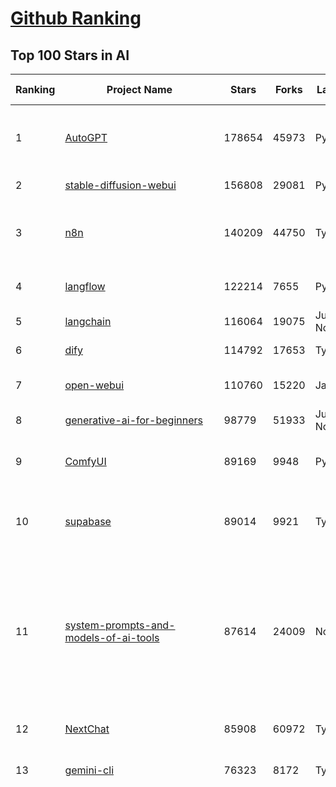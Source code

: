 [Github Ranking](../README.md)
==========

## Top 100 Stars in AI

| Ranking | Project Name | Stars | Forks | Language | Open Issues | Description | Last Commit |
| ------- | ------------ | ----- | ----- | -------- | ----------- | ----------- | ----------- |
| 1 | [AutoGPT](https://github.com/Significant-Gravitas/AutoGPT) | 178654 | 45973 | Python | 168 | AutoGPT is the vision of accessible AI for everyone, to use and to build on. Our mission is to provide the tools, so that you can focus on what matters. | 2025-09-24T03:19:27Z |
| 2 | [stable-diffusion-webui](https://github.com/AUTOMATIC1111/stable-diffusion-webui) | 156808 | 29081 | Python | 2368 | Stable Diffusion web UI | 2025-09-17T16:31:20Z |
| 3 | [n8n](https://github.com/n8n-io/n8n) | 140209 | 44750 | TypeScript | 710 | Fair-code workflow automation platform with native AI capabilities. Combine visual building with custom code, self-host or cloud, 400+ integrations. | 2025-09-23T22:21:33Z |
| 4 | [langflow](https://github.com/langflow-ai/langflow) | 122214 | 7655 | Python | 422 | Langflow is a powerful tool for building and deploying AI-powered agents and workflows. | 2025-09-24T00:46:00Z |
| 5 | [langchain](https://github.com/langchain-ai/langchain) | 116064 | 19075 | Jupyter Notebook | 135 | 🦜🔗 Build context-aware reasoning applications | 2025-09-23T22:19:18Z |
| 6 | [dify](https://github.com/langgenius/dify) | 114792 | 17653 | TypeScript | 472 | Production-ready platform for agentic workflow development. | 2025-09-24T02:45:24Z |
| 7 | [open-webui](https://github.com/open-webui/open-webui) | 110760 | 15220 | JavaScript | 223 | User-friendly AI Interface (Supports Ollama, OpenAI API, ...) | 2025-09-23T21:51:32Z |
| 8 | [generative-ai-for-beginners](https://github.com/microsoft/generative-ai-for-beginners) | 98779 | 51933 | Jupyter Notebook | 5 | 21 Lessons, Get Started Building with Generative AI  | 2025-09-22T03:10:49Z |
| 9 | [ComfyUI](https://github.com/comfyanonymous/ComfyUI) | 89169 | 9948 | Python | 2729 | The most powerful and modular diffusion model GUI, api and backend with a graph/nodes interface. | 2025-09-23T15:56:22Z |
| 10 | [supabase](https://github.com/supabase/supabase) | 89014 | 9921 | TypeScript | 222 | The Postgres development platform. Supabase gives you a dedicated Postgres database to build your web, mobile, and AI applications. | 2025-09-24T01:56:28Z |
| 11 | [system-prompts-and-models-of-ai-tools](https://github.com/x1xhlol/system-prompts-and-models-of-ai-tools) | 87614 | 24009 | None | 49 | FULL Augment Code, Claude Code, Cluely, CodeBuddy, Cursor, Devin AI, Junie, Kiro, Leap.new, Lovable, Manus Agent Tools, NotionAI, Orchids.app, Perplexity, Poke, Qoder, Replit, Same.dev, Trae, Traycer AI, VSCode Agent, Warp.dev, Windsurf, Xcode, Z.ai Code, dia & v0. (And other Open Sourced) System Prompts, Internal Tools & AI Models | 2025-09-17T21:18:22Z |
| 12 | [NextChat](https://github.com/ChatGPTNextWeb/NextChat) | 85908 | 60972 | TypeScript | 669 | ✨ Light and Fast AI Assistant. Support: Web \| iOS \| MacOS \| Android \|  Linux \| Windows | 2025-09-15T10:53:22Z |
| 13 | [gemini-cli](https://github.com/google-gemini/gemini-cli) | 76323 | 8172 | TypeScript | 1857 | An open-source AI agent that brings the power of Gemini directly into your terminal. | 2025-09-24T03:33:08Z |
| 14 | [funNLP](https://github.com/fighting41love/funNLP) | 76184 | 14999 | Python | 34 | 中英文敏感词、语言检测、中外手机/电话归属地/运营商查询、名字推断性别、手机号抽取、身份证抽取、邮箱抽取、中日文人名库、中文缩写库、拆字词典、词汇情感值、停用词、反动词表、暴恐词表、繁简体转换、英文模拟中文发音、汪峰歌词生成器、职业名称词库、同义词库、反义词库、否定词库、汽车品牌词库、汽车零件词库、连续英文切割、各种中文词向量、公司名字大全、古诗词库、IT词库、财经词库、成语词库、地名词库、历史名人词库、诗词词库、医学词库、饮食词库、法律词库、汽车词库、动物词库、中文聊天语料、中文谣言数据、百度中文问答数据集、句子相似度匹配算法集合、bert资源、文本生成&摘要相关工具、cocoNLP信息抽取工具、国内电话号码正则匹配、清华大学XLORE:中英文跨语言百科知识图谱、清华大学人工智能技术系列报告、自然语言生成、NLU太难了系列、自动对联数据及机器人、用户名黑名单列表、罪名法务名词及分类模型、微信公众号语料、cs224n深度学习自然语言处理课程、中文手写汉字识别、中文自然语言处理 语料/数据集、变量命名神器、分词语料库+代码、任务型对话英文数据集、ASR 语音数据集 + 基于深度学习的中文语音识别系统、笑声检测器、Microsoft多语言数字/单位/如日期时间识别包、中华新华字典数据库及api(包括常用歇后语、成语、词语和汉字)、文档图谱自动生成、SpaCy 中文模型、Common Voice语音识别数据集新版、神经网络关系抽取、基于bert的命名实体识别、关键词(Keyphrase)抽取包pke、基于医疗领域知识图谱的问答系统、基于依存句法与语义角色标注的事件三元组抽取、依存句法分析4万句高质量标注数据、cnocr：用来做中文OCR的Python3包、中文人物关系知识图谱项目、中文nlp竞赛项目及代码汇总、中文字符数据、speech-aligner: 从“人声语音”及其“语言文本”产生音素级别时间对齐标注的工具、AmpliGraph: 知识图谱表示学习(Python)库：知识图谱概念链接预测、Scattertext 文本可视化(python)、语言/知识表示工具：BERT & ERNIE、中文对比英文自然语言处理NLP的区别综述、Synonyms中文近义词工具包、HarvestText领域自适应文本挖掘工具（新词发现-情感分析-实体链接等）、word2word：(Python)方便易用的多语言词-词对集：62种语言/3,564个多语言对、语音识别语料生成工具：从具有音频/字幕的在线视频创建自动语音识别(ASR)语料库、构建医疗实体识别的模型（包含词典和语料标注）、单文档非监督的关键词抽取、Kashgari中使用gpt-2语言模型、开源的金融投资数据提取工具、文本自动摘要库TextTeaser: 仅支持英文、人民日报语料处理工具集、一些关于自然语言的基本模型、基于14W歌曲知识库的问答尝试--功能包括歌词接龙and已知歌词找歌曲以及歌曲歌手歌词三角关系的问答、基于Siamese bilstm模型的相似句子判定模型并提供训练数据集和测试数据集、用Transformer编解码模型实现的根据Hacker News文章标题自动生成评论、用BERT进行序列标记和文本分类的模板代码、LitBank：NLP数据集——支持自然语言处理和计算人文学科任务的100部带标记英文小说语料、百度开源的基准信息抽取系统、虚假新闻数据集、Facebook: LAMA语言模型分析，提供Transformer-XL/BERT/ELMo/GPT预训练语言模型的统一访问接口、CommonsenseQA：面向常识的英文QA挑战、中文知识图谱资料、数据及工具、各大公司内部里大牛分享的技术文档 PDF 或者 PPT、自然语言生成SQL语句（英文）、中文NLP数据增强（EDA）工具、英文NLP数据增强工具 、基于医药知识图谱的智能问答系统、京东商品知识图谱、基于mongodb存储的军事领域知识图谱问答项目、基于远监督的中文关系抽取、语音情感分析、中文ULMFiT-情感分析-文本分类-语料及模型、一个拍照做题程序、世界各国大规模人名库、一个利用有趣中文语料库 qingyun 训练出来的中文聊天机器人、中文聊天机器人seqGAN、省市区镇行政区划数据带拼音标注、教育行业新闻语料库包含自动文摘功能、开放了对话机器人-知识图谱-语义理解-自然语言处理工具及数据、中文知识图谱：基于百度百科中文页面-抽取三元组信息-构建中文知识图谱、masr: 中文语音识别-提供预训练模型-高识别率、Python音频数据增广库、中文全词覆盖BERT及两份阅读理解数据、ConvLab：开源多域端到端对话系统平台、中文自然语言处理数据集、基于最新版本rasa搭建的对话系统、基于TensorFlow和BERT的管道式实体及关系抽取、一个小型的证券知识图谱/知识库、复盘所有NLP比赛的TOP方案、OpenCLaP：多领域开源中文预训练语言模型仓库、UER：基于不同语料+编码器+目标任务的中文预训练模型仓库、中文自然语言处理向量合集、基于金融-司法领域(兼有闲聊性质)的聊天机器人、g2pC：基于上下文的汉语读音自动标记模块、Zincbase 知识图谱构建工具包、诗歌质量评价/细粒度情感诗歌语料库、快速转化「中文数字」和「阿拉伯数字」、百度知道问答语料库、基于知识图谱的问答系统、jieba_fast 加速版的jieba、正则表达式教程、中文阅读理解数据集、基于BERT等最新语言模型的抽取式摘要提取、Python利用深度学习进行文本摘要的综合指南、知识图谱深度学习相关资料整理、维基大规模平行文本语料、StanfordNLP 0.2.0：纯Python版自然语言处理包、NeuralNLP-NeuralClassifier：腾讯开源深度学习文本分类工具、端到端的封闭域对话系统、中文命名实体识别：NeuroNER vs. BertNER、新闻事件线索抽取、2019年百度的三元组抽取比赛：“科学空间队”源码、基于依存句法的开放域文本知识三元组抽取和知识库构建、中文的GPT2训练代码、ML-NLP - 机器学习(Machine Learning)NLP面试中常考到的知识点和代码实现、nlp4han:中文自然语言处理工具集(断句/分词/词性标注/组块/句法分析/语义分析/NER/N元语法/HMM/代词消解/情感分析/拼写检查、XLM：Facebook的跨语言预训练语言模型、用基于BERT的微调和特征提取方法来进行知识图谱百度百科人物词条属性抽取、中文自然语言处理相关的开放任务-数据集-当前最佳结果、CoupletAI - 基于CNN+Bi-LSTM+Attention 的自动对对联系统、抽象知识图谱、MiningZhiDaoQACorpus - 580万百度知道问答数据挖掘项目、brat rapid annotation tool: 序列标注工具、大规模中文知识图谱数据：1.4亿实体、数据增强在机器翻译及其他nlp任务中的应用及效果、allennlp阅读理解:支持多种数据和模型、PDF表格数据提取工具 、 Graphbrain：AI开源软件库和科研工具，目的是促进自动意义提取和文本理解以及知识的探索和推断、简历自动筛选系统、基于命名实体识别的简历自动摘要、中文语言理解测评基准，包括代表性的数据集&基准模型&语料库&排行榜、树洞 OCR 文字识别 、从包含表格的扫描图片中识别表格和文字、语声迁移、Python口语自然语言处理工具集(英文)、 similarity：相似度计算工具包，java编写、海量中文预训练ALBERT模型 、Transformers 2.0 、基于大规模音频数据集Audioset的音频增强 、Poplar：网页版自然语言标注工具、图片文字去除，可用于漫画翻译 、186种语言的数字叫法库、Amazon发布基于知识的人-人开放领域对话数据集 、中文文本纠错模块代码、繁简体转换 、 Python实现的多种文本可读性评价指标、类似于人名/地名/组织机构名的命名体识别数据集 、东南大学《知识图谱》研究生课程(资料)、. 英文拼写检查库 、 wwsearch是企业微信后台自研的全文检索引擎、CHAMELEON：深度学习新闻推荐系统元架构 、 8篇论文梳理BERT相关模型进展与反思、DocSearch：免费文档搜索引擎、 LIDA：轻量交互式对话标注工具 、aili - the fastest in-memory index in the East 东半球最快并发索引 、知识图谱车音工作项目、自然语言生成资源大全 、中日韩分词库mecab的Python接口库、中文文本摘要/关键词提取、汉字字符特征提取器 (featurizer)，提取汉字的特征（发音特征、字形特征）用做深度学习的特征、中文生成任务基准测评 、中文缩写数据集、中文任务基准测评 - 代表性的数据集-基准(预训练)模型-语料库-baseline-工具包-排行榜、PySS3：面向可解释AI的SS3文本分类器机器可视化工具 、中文NLP数据集列表、COPE - 格律诗编辑程序、doccano：基于网页的开源协同多语言文本标注工具 、PreNLP：自然语言预处理库、简单的简历解析器，用来从简历中提取关键信息、用于中文闲聊的GPT2模型：GPT2-chitchat、基于检索聊天机器人多轮响应选择相关资源列表(Leaderboards、Datasets、Papers)、(Colab)抽象文本摘要实现集锦(教程 、词语拼音数据、高效模糊搜索工具、NLP数据增广资源集、微软对话机器人框架 、 GitHub Typo Corpus：大规模GitHub多语言拼写错误/语法错误数据集、TextCluster：短文本聚类预处理模块 Short text cluster、面向语音识别的中文文本规范化、BLINK：最先进的实体链接库、BertPunc：基于BERT的最先进标点修复模型、Tokenizer：快速、可定制的文本词条化库、中文语言理解测评基准，包括代表性的数据集、基准(预训练)模型、语料库、排行榜、spaCy 医学文本挖掘与信息提取 、 NLP任务示例项目代码集、 python拼写检查库、chatbot-list - 行业内关于智能客服、聊天机器人的应用和架构、算法分享和介绍、语音质量评价指标(MOSNet, BSSEval, STOI, PESQ, SRMR)、 用138GB语料训练的法文RoBERTa预训练语言模型 、BERT-NER-Pytorch：三种不同模式的BERT中文NER实验、无道词典 - 有道词典的命令行版本，支持英汉互查和在线查询、2019年NLP亮点回顾、 Chinese medical dialogue data 中文医疗对话数据集 、最好的汉字数字(中文数字)-阿拉伯数字转换工具、 基于百科知识库的中文词语多词义/义项获取与特定句子词语语义消歧、awesome-nlp-sentiment-analysis - 情感分析、情绪原因识别、评价对象和评价词抽取、LineFlow：面向所有深度学习框架的NLP数据高效加载器、中文医学NLP公开资源整理 、MedQuAD：(英文)医学问答数据集、将自然语言数字串解析转换为整数和浮点数、Transfer Learning in Natural Language Processing (NLP) 、面向语音识别的中文/英文发音辞典、Tokenizers：注重性能与多功能性的最先进分词器、CLUENER 细粒度命名实体识别 Fine Grained Named Entity Recognition、 基于BERT的中文命名实体识别、中文谣言数据库、NLP数据集/基准任务大列表、nlp相关的一些论文及代码, 包括主题模型、词向量(Word Embedding)、命名实体识别(NER)、文本分类(Text Classificatin)、文本生成(Text Generation)、文本相似性(Text Similarity)计算等，涉及到各种与nlp相关的算法，基于keras和tensorflow 、Python文本挖掘/NLP实战示例、 Blackstone：面向非结构化法律文本的spaCy pipeline和NLP模型通过同义词替换实现文本“变脸” 、中文 预训练 ELECTREA 模型: 基于对抗学习 pretrain Chinese Model 、albert-chinese-ner - 用预训练语言模型ALBERT做中文NER 、基于GPT2的特定主题文本生成/文本增广、开源预训练语言模型合集、多语言句向量包、编码、标记和实现：一种可控高效的文本生成方法、 英文脏话大列表 、attnvis：GPT2、BERT等transformer语言模型注意力交互可视化、CoVoST：Facebook发布的多语种语音-文本翻译语料库，包括11种语言(法语、德语、荷兰语、俄语、西班牙语、意大利语、土耳其语、波斯语、瑞典语、蒙古语和中文)的语音、文字转录及英文译文、Jiagu自然语言处理工具 - 以BiLSTM等模型为基础，提供知识图谱关系抽取 中文分词 词性标注 命名实体识别 情感分析 新词发现 关键词 文本摘要 文本聚类等功能、用unet实现对文档表格的自动检测，表格重建、NLP事件提取文献资源列表 、 金融领域自然语言处理研究资源大列表、CLUEDatasetSearch - 中英文NLP数据集：搜索所有中文NLP数据集，附常用英文NLP数据集 、medical_NER - 中文医学知识图谱命名实体识别 、(哈佛)讲因果推理的免费书、知识图谱相关学习资料/数据集/工具资源大列表、Forte：灵活强大的自然语言处理pipeline工具集 、Python字符串相似性算法库、PyLaia：面向手写文档分析的深度学习工具包、TextFooler：针对文本分类/推理的对抗文本生成模块、Haystack：灵活、强大的可扩展问答(QA)框架、中文关键短语抽取工具 | 2024-05-10T07:38:24Z |
| 15 | [netdata](https://github.com/netdata/netdata) | 75989 | 6157 | C | 168 | The fastest path to AI-powered full stack observability, even for lean teams. | 2025-09-23T19:21:27Z |
| 16 | [Deep-Live-Cam](https://github.com/hacksider/Deep-Live-Cam) | 73265 | 10615 | Python | 72 | real time face swap and one-click video deepfake with only a single image | 2025-08-29T06:44:46Z |
| 17 | [LLMs-from-scratch](https://github.com/rasbt/LLMs-from-scratch) | 72479 | 10509 | Jupyter Notebook | 4 | Implement a ChatGPT-like LLM in PyTorch from scratch, step by step | 2025-09-23T01:31:55Z |
| 18 | [awesome-mcp-servers](https://github.com/punkpeye/awesome-mcp-servers) | 70989 | 5856 | None | 38 | A collection of MCP servers. | 2025-09-23T17:58:51Z |
| 19 | [browser-use](https://github.com/browser-use/browser-use) | 70382 | 8236 | Python | 110 | 🌐 Make websites accessible for AI agents. Automate tasks online with ease. | 2025-09-24T03:03:28Z |
| 20 | [awesome-llm-apps](https://github.com/Shubhamsaboo/awesome-llm-apps) | 69946 | 8896 | Python | 3 | Collection of awesome LLM apps with AI Agents and RAG using OpenAI, Anthropic, Gemini and opensource models. | 2025-09-15T05:12:31Z |
| 21 | [lobe-chat](https://github.com/lobehub/lobe-chat) | 65808 | 13631 | TypeScript | 925 | 🤯 Lobe Chat - an open-source, modern design AI chat framework. Supports multiple AI providers (OpenAI / Claude 4 / Gemini / DeepSeek / Ollama / Qwen), Knowledge Base (file upload / RAG ), one click install MCP Marketplace and Artifacts / Thinking. One-click FREE deployment of your private AI Agent application. | 2025-09-24T03:34:14Z |
| 22 | [AppFlowy](https://github.com/AppFlowy-IO/AppFlowy) | 65637 | 4568 | Dart | 962 | Bring projects, wikis, and teams together with AI. AppFlowy is the AI collaborative workspace where you achieve more without losing control of your data. The leading open source Notion alternative. | 2025-09-12T08:21:33Z |
| 23 | [ragflow](https://github.com/infiniflow/ragflow) | 65031 | 6795 | TypeScript | 2850 | RAGFlow is a leading open-source Retrieval-Augmented Generation (RAG) engine that fuses cutting-edge RAG with Agent capabilities to create a superior context layer for LLMs | 2025-09-24T03:12:08Z |
| 24 | [firecrawl](https://github.com/firecrawl/firecrawl) | 59236 | 4870 | TypeScript | 146 | The Web Data API for AI - Turn entire websites into LLM-ready markdown or structured data 🔥 | 2025-09-24T00:02:41Z |
| 25 | [LLaMA-Factory](https://github.com/hiyouga/LLaMA-Factory) | 59208 | 7239 | Python | 663 | Unified Efficient Fine-Tuning of 100+ LLMs & VLMs (ACL 2024) | 2025-09-22T03:48:26Z |
| 26 | [MetaGPT](https://github.com/FoundationAgents/MetaGPT) | 58634 | 7099 | Python | 11 | 🌟 The Multi-Agent Framework: First AI Software Company, Towards Natural Language Programming | 2025-06-30T11:45:55Z |
| 27 | [PaddleOCR](https://github.com/PaddlePaddle/PaddleOCR) | 55515 | 8721 | Python | 122 | Turn any PDF or image document into structured data for your AI. A powerful, lightweight OCR toolkit that bridges the gap between images/PDFs and LLMs. Supports 80+ languages. | 2025-09-23T07:04:19Z |
| 28 | [gpt-engineer](https://github.com/AntonOsika/gpt-engineer) | 54889 | 7300 | Python | 31 | CLI platform to experiment with codegen. Precursor to: https://lovable.dev | 2025-05-14T10:15:10Z |
| 29 | [ChatGPT](https://github.com/lencx/ChatGPT) | 54127 | 6160 | Rust | 848 | 🔮 ChatGPT Desktop Application (Mac, Windows and Linux) | 2024-08-29T17:58:11Z |
| 30 | [crawl4ai](https://github.com/unclecode/crawl4ai) | 53748 | 5348 | Python | 181 | 🚀🤖 Crawl4AI: Open-source LLM Friendly Web Crawler & Scraper. Don't be shy, join here: https://discord.gg/jP8KfhDhyN | 2025-09-22T11:09:25Z |
| 31 | [meilisearch](https://github.com/meilisearch/meilisearch) | 53324 | 2176 | Rust | 208 | A lightning-fast search engine API bringing AI-powered hybrid search to your sites and applications. | 2025-09-23T17:19:57Z |
| 32 | [OpenBB](https://github.com/OpenBB-finance/OpenBB) | 52457 | 4992 | Python | 36 | Financial data platform for analysts, quants and AI agents. | 2025-09-24T01:29:10Z |
| 33 | [autogen](https://github.com/microsoft/autogen) | 50103 | 7656 | Python | 403 | A programming framework for agentic AI | 2025-09-18T04:06:24Z |
| 34 | [anything-llm](https://github.com/Mintplex-Labs/anything-llm) | 49338 | 5122 | JavaScript | 265 | The all-in-one Desktop & Docker AI application with built-in RAG, AI agents, No-code agent builder, MCP compatibility,  and more. | 2025-09-24T03:11:54Z |
| 35 | [unsloth](https://github.com/unslothai/unsloth) | 46100 | 3763 | Python | 753 | Fine-tuning & Reinforcement Learning for LLMs. 🦥 Train OpenAI gpt-oss, DeepSeek-R1, Qwen3, Gemma 3, TTS 2x faster with 70% less VRAM. | 2025-09-24T01:33:52Z |
| 36 | [dbeaver](https://github.com/dbeaver/dbeaver) | 45504 | 3849 | Java | 3054 | Free universal database tool and SQL client | 2025-09-23T20:15:01Z |
| 37 | [text-generation-webui](https://github.com/oobabooga/text-generation-webui) | 45041 | 5788 | Python | 2587 | The definitive Web UI for local AI, with powerful features and easy setup. | 2025-09-22T20:59:23Z |
| 38 | [JeecgBoot](https://github.com/jeecgboot/JeecgBoot) | 43945 | 15575 | Java | 77 | 🔥AI低代码平台，助力企业快速实现低代码开发和构建AI应用！前后端分离架构 SpringBoot3，SpringCloud、Mybatis，Ant Design&Vue3、TS+vite！强大代码生成器实现前后端一键生成，无需手写代码! 引领AI低代码开发模式：AI生成→在线编码→代码生成→手工合并，解决Java项目80%重复工作，提升效率，节省成本，兼顾灵活性~ | 2025-09-24T03:18:40Z |
| 39 | [Flowise](https://github.com/FlowiseAI/Flowise) | 43883 | 22448 | TypeScript | 604 | Build AI Agents, Visually | 2025-09-23T14:52:00Z |
| 40 | [ClickHouse](https://github.com/ClickHouse/ClickHouse) | 43031 | 7668 | C++ | 4577 | ClickHouse® is a real-time analytics database management system | 2025-09-24T03:32:29Z |
| 41 | [airflow](https://github.com/apache/airflow) | 42532 | 15644 | Python | 1308 | Apache Airflow - A platform to programmatically author, schedule, and monitor workflows | 2025-09-24T03:05:10Z |
| 42 | [AI-For-Beginners](https://github.com/microsoft/AI-For-Beginners) | 42154 | 8170 | Jupyter Notebook | 21 | 12 Weeks, 24 Lessons, AI for All! | 2025-09-23T15:57:06Z |
| 43 | [GitHubDaily](https://github.com/GitHubDaily/GitHubDaily) | 42148 | 4275 | None | 422 | 坚持分享 GitHub 上高质量、有趣实用的开源技术教程、开发者工具、编程网站、技术资讯。A list cool, interesting projects of GitHub. | 2025-03-20T08:54:47Z |
| 44 | [kong](https://github.com/Kong/kong) | 41820 | 4989 | None | 60 | 🦍 The Cloud-Native Gateway for APIs & AI | 2025-09-18T17:24:15Z |
| 45 | [ailearning](https://github.com/apachecn/ailearning) | 41485 | 11587 | Python | 3 | AiLearning：数据分析+机器学习实战+线性代数+PyTorch+NLTK+TF2 | 2024-11-12T16:21:55Z |
| 46 | [ai-hedge-fund](https://github.com/virattt/ai-hedge-fund) | 41346 | 7270 | Python | 22 | An AI Hedge Fund Team | 2025-09-21T19:50:47Z |
| 47 | [ColossalAI](https://github.com/hpcaitech/ColossalAI) | 41166 | 4533 | Python | 430 | Making large AI models cheaper, faster and more accessible | 2025-09-23T02:49:44Z |
| 48 | [llm-app](https://github.com/pathwaycom/llm-app) | 40642 | 1085 | Jupyter Notebook | 4 | Ready-to-run cloud templates for RAG, AI pipelines, and enterprise search with live data. 🐳Docker-friendly.⚡Always in sync with Sharepoint, Google Drive, S3, Kafka, PostgreSQL, real-time data APIs, and more. | 2025-09-15T12:49:25Z |
| 49 | [mem0](https://github.com/mem0ai/mem0) | 40397 | 4258 | Python | 293 | Universal memory layer for AI Agents; Announcing OpenMemory MCP - local and secure memory management. | 2025-09-23T15:40:20Z |
| 50 | [MoneyPrinterTurbo](https://github.com/harry0703/MoneyPrinterTurbo) | 40046 | 5824 | Python | 184 | 利用AI大模型，一键生成高清短视频 Generate short videos with one click using AI LLM. | 2025-06-11T06:34:54Z |
| 51 | [upscayl](https://github.com/upscayl/upscayl) | 39892 | 1862 | TypeScript | 51 | 🆙 Upscayl - #1 Free and Open Source AI Image Upscaler for Linux, MacOS and Windows. | 2025-09-22T22:20:35Z |
| 52 | [docling](https://github.com/docling-project/docling) | 39513 | 2738 | Python | 579 | Get your documents ready for gen AI | 2025-09-23T18:32:03Z |
| 53 | [ai-agents-for-beginners](https://github.com/microsoft/ai-agents-for-beginners) | 39425 | 12842 | Jupyter Notebook | 10 | 12 Lessons to Get Started Building AI Agents | 2025-09-23T10:23:10Z |
| 54 | [chatgpt-on-wechat](https://github.com/zhayujie/chatgpt-on-wechat) | 39161 | 9439 | Python | 305 | 基于大模型搭建的聊天机器人，同时支持 微信公众号、企业微信应用、飞书、钉钉 等接入，可选择ChatGPT/Claude/DeepSeek/文心一言/讯飞星火/通义千问/ Gemini/GLM-4/Kimi/LinkAI，能处理文本、语音和图片，访问操作系统和互联网，支持基于自有知识库进行定制企业智能客服。 | 2025-08-08T02:47:49Z |
| 55 | [ray](https://github.com/ray-project/ray) | 39066 | 6819 | Python | 2763 | Ray is an AI compute engine. Ray consists of a core distributed runtime and a set of AI Libraries for accelerating ML workloads. | 2025-09-24T03:24:11Z |
| 56 | [quivr](https://github.com/QuivrHQ/quivr) | 38468 | 3677 | Python | 2 | Opiniated RAG for integrating GenAI in your apps 🧠   Focus on your product rather than the RAG. Easy integration in existing products with customisation!  Any LLM: GPT4, Groq, Llama. Any Vectorstore: PGVector, Faiss. Any Files. Anyway you want.  | 2025-07-09T12:55:23Z |
| 57 | [photoprism](https://github.com/photoprism/photoprism) | 38410 | 2152 | Go | 432 | AI-Powered Photos App for the Decentralized Web 🌈💎✨ | 2025-09-23T14:51:10Z |
| 58 | [crewAI](https://github.com/crewAIInc/crewAI) | 38403 | 5084 | Python | 50 | Framework for orchestrating role-playing, autonomous AI agents. By fostering collaborative intelligence, CrewAI empowers agents to work together seamlessly, tackling complex tasks. | 2025-09-23T22:03:56Z |
| 59 | [aider](https://github.com/Aider-AI/aider) | 37606 | 3503 | Python | 1030 | aider is AI pair programming in your terminal | 2025-09-05T14:09:23Z |
| 60 | [Open-Assistant](https://github.com/LAION-AI/Open-Assistant) | 37475 | 3299 | Python | 227 | OpenAssistant is a chat-based assistant that understands tasks, can interact with third-party systems, and retrieve information dynamically to do so. | 2024-08-17T01:55:35Z |
| 61 | [chatbox](https://github.com/chatboxai/chatbox) | 36742 | 3567 | TypeScript | 859 | User-friendly Desktop Client App for AI Models/LLMs (GPT, Claude, Gemini, Ollama...) | 2025-09-13T13:01:11Z |
| 62 | [MockingBird](https://github.com/babysor/MockingBird) | 36659 | 5261 | Python | 477 | 🚀AI拟声: 5秒内克隆您的声音并生成任意语音内容 Clone a voice in 5 seconds to generate arbitrary speech in real-time | 2024-11-15T05:00:29Z |
| 63 | [ToolJet](https://github.com/ToolJet/ToolJet) | 36610 | 4759 | JavaScript | 640 | ToolJet is the open-source foundation of ToolJet AI - the AI-native platform for building internal tools, dashboard, business applications, workflows and AI agents 🚀 | 2025-09-23T18:23:06Z |
| 64 | [google-research](https://github.com/google-research/google-research) | 36415 | 8187 | Jupyter Notebook | 1070 | Google Research | 2025-09-23T19:01:11Z |
| 65 | [mindsdb](https://github.com/mindsdb/mindsdb) | 36119 | 5796 | Python | 47 | AI Analytics Engine that can answer questions over large scale data. - The only MCP Server you'll ever need | 2025-09-23T14:45:33Z |
| 66 | [cursor-free-vip](https://github.com/yeongpin/cursor-free-vip) | 35711 | 4383 | Python | 587 | [Support 0.49.x]（Reset Cursor AI MachineID & Bypass Higher Token Limit） Cursor Ai ，自动重置机器ID ， 免费升级使用Pro功能: You've reached your trial request limit. / Too many free trial accounts used on this machine. Please upgrade to pro. We have this limit in place to prevent abuse. Please let us know if you believe this is a mistake. | 2025-09-16T03:47:39Z |
| 67 | [LocalAI](https://github.com/mudler/LocalAI) | 35456 | 2781 | Go | 321 | :robot: The free, Open Source alternative to OpenAI, Claude and others. Self-hosted and local-first. Drop-in replacement for OpenAI,  running on consumer-grade hardware. No GPU required. Runs gguf, transformers, diffusers and many more. Features: Generate Text, Audio, Video, Images, Voice Cloning, Distributed, P2P and decentralized inference | 2025-09-23T06:26:51Z |
| 68 | [AgentGPT](https://github.com/reworkd/AgentGPT) | 34966 | 9472 | TypeScript | 130 | 🤖 Assemble, configure, and deploy autonomous AI Agents in your browser. | 2025-04-29T01:19:32Z |
| 69 | [Folo](https://github.com/RSSNext/Folo) | 34318 | 1651 | TypeScript | 262 | 🧡 Follow everything in one place | 2025-09-24T03:34:44Z |
| 70 | [gold-miner](https://github.com/xitu/gold-miner) | 34262 | 5042 | None | 11 | 🥇掘金翻译计划，可能是世界最大最好的英译中技术社区，最懂读者和译者的翻译平台： | 2024-04-17T09:44:37Z |
| 71 | [awesome-cursorrules](https://github.com/PatrickJS/awesome-cursorrules) | 34087 | 2882 | MDX | 35 | 📄  Configuration files that enhance Cursor AI editor experience with custom rules and behaviors | 2025-09-19T21:35:25Z |
| 72 | [agno](https://github.com/agno-agi/agno) | 33802 | 4308 | Python | 86 | High-performance runtime for multi-agent systems. Build, run and manage secure multi-agent systems in your cloud. | 2025-09-23T20:08:56Z |
| 73 | [Fabric](https://github.com/danielmiessler/Fabric) | 33553 | 3432 | JavaScript | 37 | Fabric is an open-source framework for augmenting humans using AI. It provides a modular system for solving specific problems using a crowdsourced set of AI prompts that can be used anywhere. | 2025-09-21T23:10:12Z |
| 74 | [gpt-pilot](https://github.com/Pythagora-io/gpt-pilot) | 33375 | 3420 | Python | 237 | The first real AI developer | 2025-09-11T13:41:50Z |
| 75 | [ruoyi-vue-pro](https://github.com/YunaiV/ruoyi-vue-pro) | 33337 | 7182 | Java | 3 | 🔥 官方推荐 🔥 RuoYi-Vue 全新 Pro 版本，优化重构所有功能。基于 Spring Boot + MyBatis Plus + Vue & Element 实现的后台管理系统 + 微信小程序，支持 RBAC 动态权限、数据权限、SaaS 多租户、Flowable 工作流、三方登录、支付、短信、商城、CRM、ERP、AI 大模型等功能。你的 ⭐️ Star ⭐️，是作者生发的动力！ | 2025-08-31T11:51:42Z |
| 76 | [spaCy](https://github.com/explosion/spaCy) | 32519 | 4579 | Python | 171 | 💫 Industrial-strength Natural Language Processing (NLP) in Python | 2025-05-28T15:28:05Z |
| 77 | [chatbot-ui](https://github.com/mckaywrigley/chatbot-ui) | 32344 | 9321 | TypeScript | 178 | AI chat for any model. | 2024-08-03T00:38:07Z |
| 78 | [tabby](https://github.com/TabbyML/tabby) | 32136 | 1588 | Rust | 216 | Self-hosted AI coding assistant | 2025-09-23T11:22:17Z |
| 79 | [nacos](https://github.com/alibaba/nacos) | 32078 | 13143 | Java | 249 | an easy-to-use dynamic service discovery, configuration and service management platform for building AI cloud native applications. | 2025-09-23T07:46:45Z |
| 80 | [fairseq](https://github.com/facebookresearch/fairseq) | 31828 | 6604 | Python | 1193 | Facebook AI Research Sequence-to-Sequence Toolkit written in Python. | 2025-09-09T17:55:23Z |
| 81 | [netron](https://github.com/lutzroeder/netron) | 31443 | 3001 | JavaScript | 19 | Visualizer for neural network, deep learning and machine learning models | 2025-09-23T15:07:41Z |
| 82 | [cursor](https://github.com/cursor/cursor) | 31350 | 2054 | None | 2106 | The AI Code Editor | 2024-10-13T19:23:26Z |
| 83 | [context7](https://github.com/upstash/context7) | 31271 | 1559 | JavaScript | 66 | Context7 MCP Server -- Up-to-date code documentation for LLMs and AI code editors | 2025-09-22T09:54:37Z |
| 84 | [khoj](https://github.com/khoj-ai/khoj) | 31183 | 1815 | Python | 75 | Your AI second brain. Self-hostable. Get answers from the web or your docs. Build custom agents, schedule automations, do deep research. Turn any online or local LLM into your personal, autonomous AI (gpt, claude, gemini, llama, qwen, mistral). Get started - free. | 2025-09-16T09:17:58Z |
| 85 | [exo](https://github.com/exo-explore/exo) | 31139 | 2063 | Python | 366 | Run your own AI cluster at home with everyday devices 📱💻 🖥️⌚ | 2025-03-21T22:23:32Z |
| 86 | [qlib](https://github.com/microsoft/qlib) | 31032 | 4788 | Python | 248 | Qlib is an AI-oriented Quant investment platform that aims to use AI tech to empower Quant Research, from exploring ideas to implementing productions. Qlib supports diverse ML modeling paradigms, including supervised learning, market dynamics modeling, and RL, and is now equipped with https://github.com/microsoft/RD-Agent to automate R&D process. | 2025-09-19T08:49:15Z |
| 87 | [AI-Expert-Roadmap](https://github.com/AMAI-GmbH/AI-Expert-Roadmap) | 30296 | 2541 | JavaScript | 12 | Roadmap to becoming an Artificial Intelligence Expert in 2022 | 2025-09-12T14:59:30Z |
| 88 | [LibreChat](https://github.com/danny-avila/LibreChat) | 30287 | 5760 | TypeScript | 176 | Enhanced ChatGPT Clone: Features Agents, MCP, DeepSeek, Anthropic, AWS, OpenAI, Responses API, Azure, Groq, o1, GPT-5, Mistral, OpenRouter, Vertex AI, Gemini, Artifacts, AI model switching, message search, Code Interpreter, langchain, DALL-E-3, OpenAPI Actions, Functions, Secure Multi-User Auth, Presets, open-source for self-hosting. Active. | 2025-09-23T22:35:54Z |
| 89 | [roop](https://github.com/s0md3v/roop) | 30214 | 6863 | Python | 0 | one-click face swap | 2024-08-19T12:57:17Z |
| 90 | [pytorch-lightning](https://github.com/Lightning-AI/pytorch-lightning) | 30157 | 3575 | Python | 824 | Pretrain, finetune ANY AI model of ANY size on multiple GPUs, TPUs with zero code changes. | 2025-09-22T08:23:19Z |
| 91 | [Mr.-Ranedeer-AI-Tutor](https://github.com/JushBJJ/Mr.-Ranedeer-AI-Tutor) | 29652 | 3384 | None | 13 | A GPT-4 AI Tutor Prompt for customizable personalized learning experiences. | 2025-06-14T06:58:48Z |
| 92 | [continue](https://github.com/continuedev/continue) | 29048 | 3530 | TypeScript | 674 | ⏩ Ship faster with Continuous AI. Build and run custom agents across your IDE, terminal, and CI | 2025-09-24T01:18:15Z |
| 93 | [Jobs_Applier_AI_Agent_AIHawk](https://github.com/feder-cr/Jobs_Applier_AI_Agent_AIHawk) | 28847 | 4382 | Python | 11 | AIHawk aims to easy job hunt process by automating the job application process. Utilizing artificial intelligence, it enables users to apply for multiple jobs in a tailored way. | 2025-05-28T13:24:12Z |
| 94 | [so-vits-svc](https://github.com/svc-develop-team/so-vits-svc) | 27627 | 5052 | Python | 21 | SoftVC VITS Singing Voice Conversion | 2023-11-11T13:11:31Z |
| 95 | [PDFMathTranslate](https://github.com/Byaidu/PDFMathTranslate) | 27596 | 2428 | Python | 109 | PDF scientific paper translation with preserved formats - 基于 AI 完整保留排版的 PDF 文档全文双语翻译，支持 Google/DeepL/Ollama/OpenAI 等服务，提供 CLI/GUI/MCP/Docker/Zotero | 2025-09-20T05:59:48Z |
| 96 | [500-AI-Machine-learning-Deep-learning-Computer-vision-NLP-Projects-with-code](https://github.com/ashishpatel26/500-AI-Machine-learning-Deep-learning-Computer-vision-NLP-Projects-with-code) | 27540 | 6246 | None | 44 | 500 AI Machine learning Deep learning Computer vision NLP Projects with code | 2025-08-01T11:54:09Z |
| 97 | [Genesis](https://github.com/Genesis-Embodied-AI/Genesis) | 27289 | 2499 | Python | 121 | A generative world for general-purpose robotics & embodied AI learning. | 2025-09-23T08:26:34Z |
| 98 | [nx](https://github.com/nrwl/nx) | 27081 | 2599 | TypeScript | 620 | Get to green PRs in half the time. Nx optimizes your builds, scales your CI, and fixes failed PRs. Built for developers and AI agents. | 2025-09-23T22:47:59Z |
| 99 | [generative-models](https://github.com/Stability-AI/generative-models) | 26423 | 2954 | Python | 273 | Generative Models by Stability AI | 2025-09-22T14:09:09Z |
| 100 | [semantic-kernel](https://github.com/microsoft/semantic-kernel) | 26261 | 4247 | C# | 519 | Integrate cutting-edge LLM technology quickly and easily into your apps | 2025-09-23T22:02:02Z |

